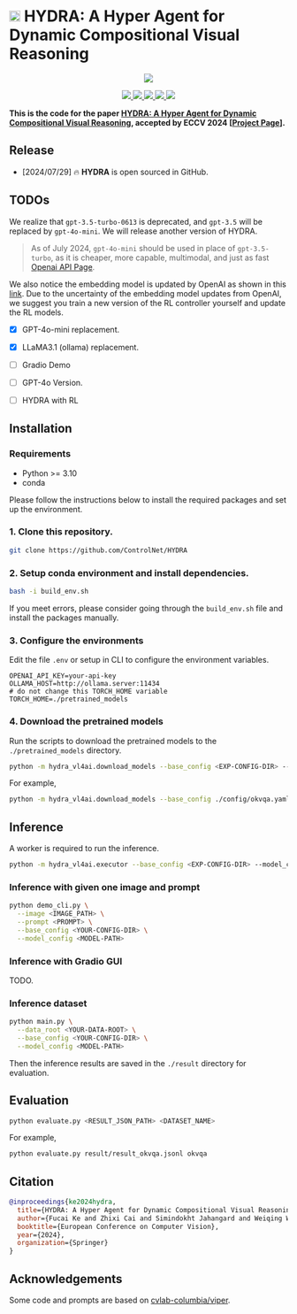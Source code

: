 # <img src="media/HYDRA_icon_minimal.png" width="20"> HYDRA: A Hyper Agent for Dynamic Compositional Visual Reasoning

<div align="center">
    <img src="media/Frame.png">
    <p></p>
</div>


<div align="center">
    <a href="https://github.com/ControlNet/HYDRA/issues">
        <img src="https://img.shields.io/github/issues/ControlNet/HYDRA?style=flat-square">
    </a>
    <a href="https://github.com/ControlNet/HYDRA/network/members">
        <img src="https://img.shields.io/github/forks/ControlNet/HYDRA?style=flat-square">
    </a>
    <a href="https://github.com/ControlNet/HYDRA/stargazers">
        <img src="https://img.shields.io/github/stars/ControlNet/HYDRA?style=flat-square">
    </a>
    <a href="https://github.com/ControlNet/HYDRA/blob/master/LICENSE">
        <img src="https://img.shields.io/github/license/ControlNet/HYDRA?style=flat-square">
    </a>
    <a href="https://arxiv.org/abs/2403.12884">
        <img src="https://img.shields.io/badge/arXiv-2403.12884-b31b1b.svg?style=flat-square">
    </a>
</div>

**This is the code for the paper [HYDRA: A Hyper Agent for Dynamic Compositional Visual Reasoning](https://arxiv.org/abs/2403.12884), accepted by ECCV 2024 \[[Project Page](https://hydra-vl4ai.github.io)\].**

## Release

- [2024/07/29] 🔥 **HYDRA** is open sourced in GitHub.

## TODOs
We realize that `gpt-3.5-turbo-0613` is deprecated, and `gpt-3.5` will be replaced by `gpt-4o-mini`. We will release another version of HYDRA.
>As of July 2024, `gpt-4o-mini` should be used in place of `gpt-3.5-turbo`, as it is cheaper, more capable, multimodal, and just as fast [Openai API Page](https://platform.openai.com/docs/models/gpt-3-5-turbo).

We also notice the embedding model is updated by OpenAI as shown in this [link](https://openai.com/index/new-embedding-models-and-api-updates/). Due to the uncertainty of the embedding model updates from OpenAI, we suggest you train a new version of the RL controller yourself and update the RL models.
- [x] GPT-4o-mini replacement.
- [x] LLaMA3.1 (ollama) replacement.
- [ ] Gradio Demo
- [ ] GPT-4o Version.
- [ ] HYDRA with RL


## Installation

### Requirements

- Python >= 3.10
- conda

Please follow the instructions below to install the required packages and set up the environment.

### 1. Clone this repository.
```Bash
git clone https://github.com/ControlNet/HYDRA
```

### 2. Setup conda environment and install dependencies. 
```Bash
bash -i build_env.sh
```

If you meet errors, please consider going through the `build_env.sh` file and install the packages manually.

### 3. Configure the environments

Edit the file `.env` or setup in CLI to configure the environment variables.

```
OPENAI_API_KEY=your-api-key
OLLAMA_HOST=http://ollama.server:11434
# do not change this TORCH_HOME variable
TORCH_HOME=./pretrained_models
```

### 4. Download the pretrained models
Run the scripts to download the pretrained models to the `./pretrained_models` directory. 

```Bash
python -m hydra_vl4ai.download_models --base_config <EXP-CONFIG-DIR> --model_config <MODEL-CONFIG-PATH>
```

For example,
```Bash
python -m hydra_vl4ai.download_models --base_config ./config/okvqa.yaml --model_config ./configs/model_config_1gpu.yaml
```

## Inference
A worker is required to run the inference. 

```Bash
python -m hydra_vl4ai.executor --base_config <EXP-CONFIG-DIR> --model_config <MODEL-CONFIG-PATH>
```

### Inference with given one image and prompt
```Bash
python demo_cli.py \
  --image <IMAGE_PATH> \
  --prompt <PROMPT> \
  --base_config <YOUR-CONFIG-DIR> \
  --model_config <MODEL-PATH>
```

### Inference with Gradio GUI
TODO.

### Inference dataset

```Bash
python main.py \
  --data_root <YOUR-DATA-ROOT> \
  --base_config <YOUR-CONFIG-DIR> \
  --model_config <MODEL-PATH>
```

Then the inference results are saved in the `./result` directory for evaluation.

## Evaluation

```Bash
python evaluate.py <RESULT_JSON_PATH> <DATASET_NAME>
```

For example,

```Bash
python evaluate.py result/result_okvqa.jsonl okvqa
```


## Citation
```bibtex
@inproceedings{ke2024hydra,
  title={HYDRA: A Hyper Agent for Dynamic Compositional Visual Reasoning},
  author={Fucai Ke and Zhixi Cai and Simindokht Jahangard and Weiqing Wang and Pari Delir Haghighi and Hamid Rezatofighi},
  booktitle={European Conference on Computer Vision},
  year={2024},
  organization={Springer}
}
```

## Acknowledgements

Some code and prompts are based on [cvlab-columbia/viper](https://github.com/cvlab-columbia/viper).
